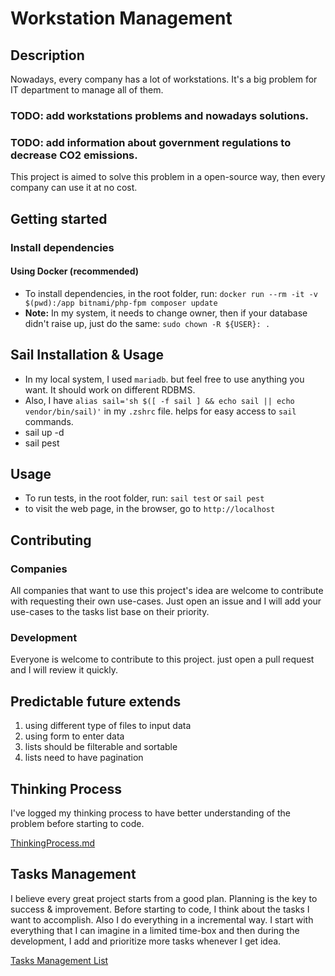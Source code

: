 # Workstation Management

## Description
Nowadays, every company has a lot of workstations. It's a big problem for IT department to manage all of them.
### TODO: add workstations problems and nowadays solutions.
### TODO: add information about government regulations to decrease CO2 emissions.
This project is aimed to solve this problem in a open-source way, then every company can use it at no cost.

## Getting started
### Install dependencies
#### Using Docker (recommended)
* To install dependencies, in the root folder, run: `docker run --rm -it -v $(pwd):/app bitnami/php-fpm composer update`
* **Note:** In my system, it needs to change owner, then if your database didn't raise up, just do the same: `sudo chown -R ${USER}: .`

## Sail Installation & Usage
* In my local system, I used `mariadb`. but feel free to use anything you want. It should work on different RDBMS.
* Also, I have `alias sail='sh $([ -f sail ] && echo sail || echo vendor/bin/sail)'` in my `.zshrc` file. helps for easy access to `sail` commands.
* sail up -d
* sail pest

## Usage
* To run tests, in the root folder, run: `sail test` or `sail pest`
* to visit the web page, in the browser, go to `http://localhost`

## Contributing
### Companies
All companies that want to use this project's idea are welcome to contribute with requesting their own use-cases.
Just open an issue and I will add your use-cases to the tasks list base on their priority.
### Development
Everyone is welcome to contribute to this project. just open a pull request and I will review it quickly.



## Predictable future extends
1. using different type of files to input data
2. using form to enter data
3. lists should be filterable and sortable
4. lists need to have pagination

## Thinking Process
I've logged my thinking process to have better understanding of the problem before starting to code.

[ThinkingProcess.md](docs%2FThinkingProcess.md)

## Tasks Management
I believe every great project starts from a good plan. Planning is the key to success & improvement.
Before starting to code, I think about the tasks I want to accomplish.
Also I do everything in a incremental way. I start with everything that I can imagine in a limited time-box and then during the development, I add and prioritize more tasks whenever I get idea.

[Tasks Management List](docs%2Ftask%20management%2FTasks.md)
